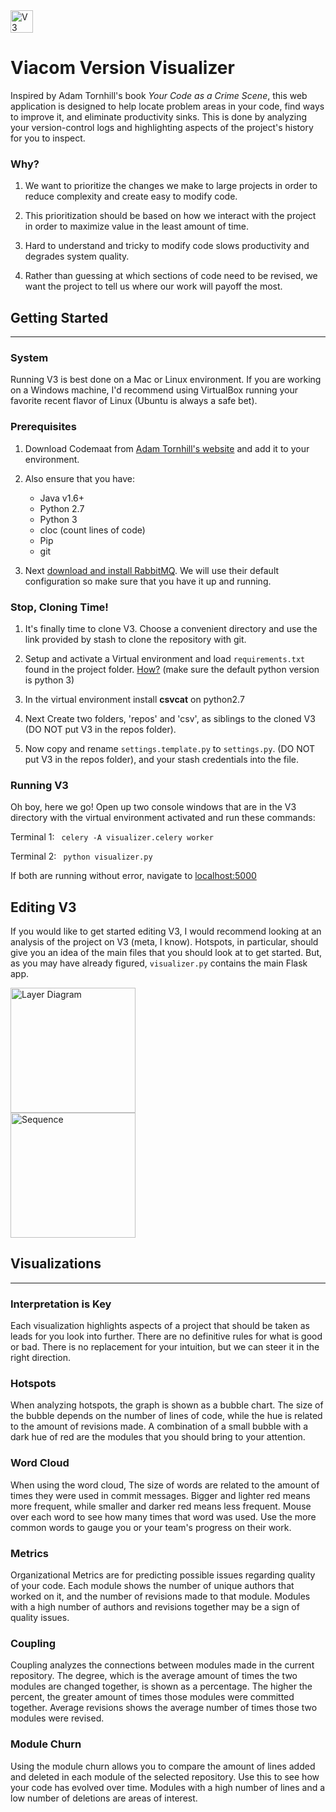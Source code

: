 <img src="http://ec2-52-7-214-244.compute-1.amazonaws.com/static/images/V3_Logo.svg" alt="V3" height="36px"/>

# Viacom Version Visualizer

Inspired by Adam Tornhill's book <i>Your Code as a Crime Scene</i>, this web application is designed to help locate problem areas in your code, find ways to improve it, and eliminate productivity sinks. This is done by analyzing your version-control logs and highlighting aspects of the project's history for you to inspect.

### Why?

1. We want to prioritize the changes we make to large projects in order to reduce complexity and create easy to modify code.

2. This prioritization should be based on how we interact with the project in order to maximize value in the least amount of time.

3. Hard to understand and tricky to modify code slows productivity and degrades system quality.

4. Rather than guessing at which sections of code need to be revised, we want the project to tell us where our work will payoff the most.


## Getting Started
------------------

### System
Running V3 is best done on a Mac or Linux environment. If you are working on a Windows machine, I'd recommend using VirtualBox running your favorite recent flavor of Linux (Ubuntu is always a safe bet).

### Prerequisites
1. Download Codemaat from [Adam Tornhill's website](http://www.adamtornhill.com/code/crimescenetools.htm) and add it to your environment.

2. Also ensure that you have:
    * Java v1.6+
    * Python 2.7
    * Python 3
    * cloc (count lines of code)
    * Pip
    * git

3. Next [download and install RabbitMQ](http://www.rabbitmq.com/download.html). We will use their default configuration so make sure that you have it up and running.

### Stop, Cloning Time!

1. It's finally time to clone V3. Choose a convenient directory and use the link provided by stash to clone the repository with git.

2. Setup and activate a Virtual environment and load <code>requirements.txt</code> found in the project folder. [How?](http://docs.python-guide.org/en/latest/dev/virtualenvs/) (make sure the default python version is python 3)

3. In the virtual environment install <b>csvcat</b> on python2.7

4. Next Create two folders, 'repos' and 'csv', as siblings to the cloned V3  (DO NOT put V3 in the repos folder).

5. Now copy and rename <code>settings.template.py</code> to <code>settings.py</code>.  (DO NOT put V3 in the repos folder), and your stash credentials into the file.

### Running V3

Oh boy, here we go! Open up two console windows that are in the V3 directory with the virtual environment activated and run these commands:

Terminal 1:
<code>
celery -A visualizer.celery worker
</code>

Terminal 2:
<code>
python visualizer.py
</code>

If both are running without error, navigate to [localhost:5000](localhost:5000)

## Editing V3
If you would like to get started editing V3, I would recommend looking at an analysis of the project on V3 (meta, I know). Hotspots, in particular, should give you an idea of the main files that you should look at to get started. But, as you may have already figured, <code>visualizer.py</code> contains the main Flask app.

<img src="http://ec2-52-7-214-244.compute-1.amazonaws.com/static/images/V3LayerDiagram.jpg" alt="Layer Diagram" width="200px"/>
<br>
<img src="http://ec2-52-7-214-244.compute-1.amazonaws.com/static/images/V3Sequence.png" alt="Sequence" width="200px"/>

## Visualizations
-----------------

### Interpretation is Key
Each visualization highlights aspects of a project that should be taken as leads for you look into further. There are no definitive rules for what is good or bad. There is no replacement for your intuition, but we can steer it in the right direction.

### Hotspots
When analyzing hotspots, the graph is shown as a bubble chart. The size of the bubble depends on the number of lines of code, while the hue is related to the amount of revisions made. A combination of a small bubble with a dark hue of red are the modules that you should bring to your attention.

### Word Cloud
When using the word cloud, The size of words are related to the amount of times they were used in commit messages. Bigger and lighter red means more frequent, while smaller and darker red means less frequent. Mouse over each word to see how many times that word was used. Use the more common words to gauge you or your team's progress on their work.

### Metrics
Organizational Metrics are for predicting possible issues regarding quality of your code. Each module shows the number of unique authors that worked on it, and the number of revisions made to that module. Modules with a high number of authors and revisions together may be a sign of quality issues.

### Coupling
Coupling analyzes the connections between modules made in the current repository. The degree, which is the average amount of times the two modules are changed together, is shown as a percentage. The higher the percent, the greater amount of times those modules were committed together. Average revisions shows the average number of times those two modules were revised.

### Module Churn
Using the module churn allows you to compare the amount of lines added and deleted in each module of the selected repository. Use this to see how your code has evolved over time. Modules with a high number of lines and a low number of deletions are areas of interest.
